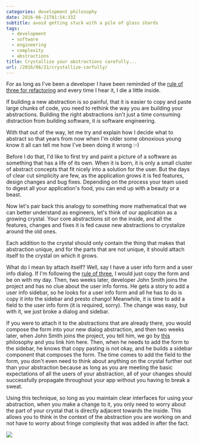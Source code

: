 ```yaml
---
categories: development philosophy
date: 2016-06-21T01:54:33Z
subtitle: avoid getting stuck with a pile of glass shards
tags:
  - development
  - software
  - engineering
  - complexity
  - abstractions
title: Crystallize your abstractions carefully...
url: /2016/06/21/crystallize-carfully/
---
```


For as long as I've been a developer I have been reminded of the [rule of three
for refactoring][rule-of-three] and every time I hear it, I die a little inside.

If building a new abstraction is so painful, that it is easier to copy and paste
large chunks of code, you need to rethink the way you are building your
abstractions. Building the right abstractions isn't just a time consuming
distraction from building software, it _is_ software engineering.

With that out of the way, let me try and explain how I decide what to abstract
so that years from now when I'm older some obnoxious young know it all can tell
me how I've been doing it wrong :-)

Before I do that, I'd like to first try and paint a picture of a software
as something that has a life of its own. When it is born, it is only a small
cluster of abstract concepts that fit nicely into a solution for the user. But
the days of clear cut simplicity are few, as the application grows it is fed
features, design changes and bug fixes. Depending on the process your team used
to digest all your application's food, you can end up with a beauty or a beast.

Now let's pair back this analogy to something more mathematical that we can
better understand as engineers, let's think of our application as a growing
crystal. Your core abstractions sit on the inside, and all the features, changes
and fixes it is fed cause new abstractions to crystalize around the old ones.

Each addition to the crystal should only contain the thing that makes that
abstraction unique, and for the parts that are not unique, it should attach
itself to the crystal on which it grows.

What do I mean by attach itself? Well, say I have a user info form and a user
info dialog. If I'm following the [rule of three][rule-of-three], I would just
copy the form and be on with my day. Then, two weeks later, developer John Smith
joins the project and has no clue about the user info forms. He gets a story to
add a user info sidebar, so he looks for a user info form and all he has to do
is copy it into the sidebar and presto chango! Meanwhile, it is time to add a
field to the user info form (it is required, sorry). The change was easy, but
with it, we just broke a dialog and sidebar.

If you were to attach it to the abstractions that are already there, you would
compose the form into your new dialog abstraction, and then two weeks later,
when John Smith joins the project, you tell him, we go by [this](#) philosophy
and you link him here. Then, when he needs to add the form to the sidebar, he
knows that copy pasting is not okay, and he builds a sidebar component that
composes the form. The time comes to add the field to the form, you don't even
need to think about anything on the crystal further out than your abstraction
because as long as you are meeting the basic expectations of all the users of
your abstraction, all of your changes should successfully propagate throughout
your app without you having to break a sweat.

Using this technique, so long as you maintain clear interfaces for using your
abstraction, when you make a change to it, you only need to worry about the part
of your crystal that is directly adjacent towards the inside. This allows you to
think in the context of the abstraction you are working on and not have to worry
about fringe complexity that was added in after the fact.

![](https://images4.alphacoders.com/105/105864.jpg)

[rule-of-three]: https://en.wikipedia.org/wiki/Rule_of_three_(computer_programming)
